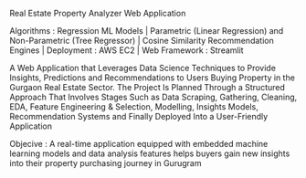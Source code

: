 Real Estate Property Analyzer Web Application

Algorithms : Regression ML Models | Parametric (Linear Regression) and Non-Parametric (Tree Regressor) | Cosine Similarity Recommendation Engines | Deployment : AWS EC2 | Web Framework : Streamlit

A Web Application that Leverages Data Science Techniques to Provide Insights, Predictions and Recommendations to Users Buying Property in the Gurgaon Real Estate Sector. The Project Is Planned Through a Structured Approach That Involves Stages Such as Data Scraping, Gathering, Cleaning, EDA, Feature Engineering & Selection, Modelling, Insights Models, Recommendation Systems and Finally Deployed Into a User-Friendly Application

Objecive : A real-time application equipped with embedded machine learning models and data analysis features helps buyers gain new insights into their property purchasing journey in Gurugram
